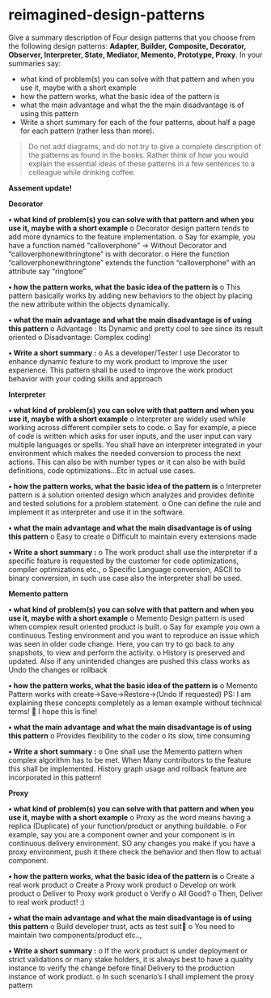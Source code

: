 # reimagined-design-patterns

Give a summary description of Four design patterns that you choose from the following design patterns: **Adapter,  Builder, Composite, Decorator, Observer, Interpreter, State, Mediator, Memento, Prototype, Proxy**. In your summaries say:

- what kind of problem(s) you can solve with that pattern and when you use it, maybe with a short example
- how the pattern works, what the basic idea of the pattern is
- what the main advantage and what the the main disadvantage is of using this pattern
- Write a short summary for each of the four patterns, about half a page for each pattern (rather less than more). 

> Do not add diagrams, and do not try to give a complete description of the patterns as found in the books. Rather think of how you would explain the essential ideas of these patterns in a few sentences to a colleague while drinking coffee.


**Assement update!**



**Decorator**


**•	what kind of problem(s) you can solve with that pattern and when you use it, maybe with a short example**
o	Decorator design pattern tends to add more dynamics to the feature implementation.
o	Say for example, you have a function named “calloverphone” -> Without Decorator and “calloverphonewithringtone” is with decorator. 
o	Here the function “calloverphonewithringtone” extends the function “calloverphone” with an attribute say “ringtone”


**•	how the pattern works, what the basic idea of the pattern is**
o	This pattern basically works by adding new behaviors to the object by placing the new attribute within the objects dynamically. 


**•	what the main advantage and what the main disadvantage is of using this pattern**
o	Advantage : Its Dynamic and pretty cool to see since its result oriented
o	Disadvantage: Complex coding!


**•	Write a short summary :**
o	As a developer/Tester I use Decorator to enhance dynamic feature to my work product to improve the user experience. This pattern shall be used to improve the work product behavior with your coding skills and approach



**Interpreter**


**•	what kind of problem(s) you can solve with that pattern and when you use it, maybe with a short example**
o	Interpreter are widely used while working across different compiler sets to code.
o	Say for example, a piece of code is written which asks for user inputs, and the user input can vary multiple languages or spells. You shall have an interpreter integrated in your environment which makes the needed conversion to process the next actions. This can also be with number types or it can also be with build definitions, code optimizations...Etc in actual use cases.


**•	how the pattern works, what the basic idea of the pattern is**
o	Interpreter pattern is a solution oriented design which analyzes and provides definite and tested solutions for a problem statement. 
o	One can define the rule and implement it as interpreter and use it in the software.


**•	what the main advantage and what the main disadvantage is of using this pattern**
o	Easy to create
o	Difficult to maintain every extensions made


**•	Write a short summary :**
o	The work product shall use the interpreter if a specific feature is requested by the customer for code optimizations, compiler optimizations etc.,
o	Specific Language conversion, ASCII to binary conversion, in such use case also the interpreter shall be used.



**Memento pattern**


**•	what kind of problem(s) you can solve with that pattern and when you use it, maybe with a short example**
o	Memento Design pattern is used when complex result oriented product is built.
o	Say for example you own a continuous Testing environment and you want to reproduce an issue which was seen in older code change. Here, you can try to go back to any snapshots, to view and perform the activity.
o	History is preserved and updated. Also if any unintended changes are pushed this class works as Undo the changes or rollback


**•	how the pattern works, what the basic idea of the pattern is**
o	Memento Pattern works with create->Save->Restore->(Undo If requested) 
PS: I am explaining these concepts completely as a leman example without technical terms!  I hope this is fine!


**•	what the main advantage and what the main disadvantage is of using this pattern**
o	Provides flexibility to the coder
o	Its slow, time consuming


**•	Write a short summary :**
o	One shall use the Memento pattern when complex algorithm has to be met. When Many contributors to the feature this shall be implemented. History graph usage and rollback feature are incorporated in this pattern!



**Proxy**


**•	what kind of problem(s) you can solve with that pattern and when you use it, maybe with a short example**
o	Proxy as the word means having a replica (Duplicate) of your function/product or anything buildable.
o	For example, say you are a component owner and your component is in continuous delivery environment. SO any changes you make if you have a proxy environment, push it there check the behavior and then flow to actual component.


**•	how the pattern works, what the basic idea of the pattern is**
o	Create a real work product
o	Create a Proxy work product
o	Develop on work product
o	Deliver to Proxy work product
o	Verify 
o	All Good?
o	Then, Deliver to real work product! :)


**•	what the main advantage and what the main disadvantage is of using this pattern**
o	Build developer trust, acts as test suit
o	You need to maintain two components/product etc..,


**•	Write a short summary :**
o	If the work product is under deployment or strict validations or many stake holders, it is always best to have a quality instance to verify the change before final Delivery to the production instance of work product.
o	In such scenario’s I shall implement the proxy pattern


